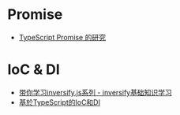 # Promise
* [TypeScript Promise 的研究](https://royfuwei.com/2019/12/05/ts-promise-research/)

# IoC & DI
* [带你学习inversify.js系列 - inversify基础知识学习](https://zhuanlan.zhihu.com/p/137542149)
* [基於TypeScript的IoC和DI](https://codertw.com/%E7%A8%8B%E5%BC%8F%E8%AA%9E%E8%A8%80/701769/)
